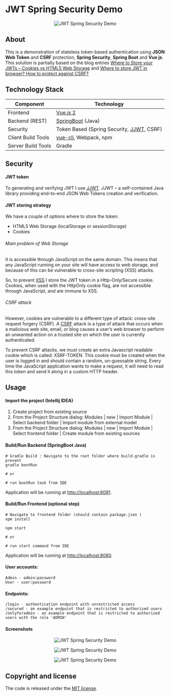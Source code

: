 # JWT Spring Security Demo

<p align="center">
  <img src="https://github.com/alexatiks/spring-security-jwt-csrf/raw/master/screenshots/jwt-spring-security-1.png?raw=true" alt="JWT Spring Security Demo"/>
</p>

## About
This is a demonstration of stateless token-based authentication using **JSON Web Token** and **CSRF** protection, **Spring Security**, **Spring Boot** and **Vue js**. This solution is partially based on the blog entries
[Where to Store your JWTs – Cookies vs HTML5 Web Storage](https://stormpath.com/blog/where-to-store-your-jwts-cookies-vs-html5-web-storage) and [Where to store JWT in browser? How to protect against CSRF?
](https://stackoverflow.com/questions/27067251/where-to-store-jwt-in-browser-how-to-protect-against-csrf)

## Technology Stack
Component         | Technology
---               | ---
Frontend          | [Vue.js 2](https://github.com/vuejs/vue)
Backend (REST)    | [SpringBoot](https://projects.spring.io/spring-boot) (Java)
Security          | Token Based (Spring Security, [JJWT](https://github.com/auth0/java-jwt), CSRF)
Client Build Tools| [vue-cli](https://github.com/vuejs/vue-cli), Webpack, npm
Server Build Tools| Gradle

## Security

#### JWT token

To generating and verifying JWT I use [JJWT](https://github.com/auth0/java-jwt). JJWT – a self-contained Java library providing end-to-end JSON Web Tokens creation and verification.

#### JWT storing strategy
We have a couple of options where to store the token:

* HTML5 Web Storage (localStorage or sessionStorage)
* Cookies

###### Main problem of Web Storage
It is accessible through JavaScript on the same domain. This means that any JavaScript running on your site will have access to web storage, and because of this can be vulnerable to cross-site scripting (XSS) attacks.

So, to prevent [XSS](https://en.wikipedia.org/wiki/Cross-site_scripting) I store the JWT token in a Http-Only/Secure cookie. Cookies, when used with the HttpOnly cookie flag, are not accessible through JavaScript, and are immune to XSS.

###### CSRF attack
However, cookies are vulnerable to a different type of attack: cross-site request forgery (CSRF). A [CSRF](https://en.wikipedia.org/wiki/Cross-site_request_forgery) attack is a type of attack that occurs when a malicious web site, email, or blog causes a user’s web browser to perform an unwanted action on a trusted site on which the user is currently authenticated.

To prevent CSRF attacks, we must create an extra Javascript readable cookie which is called: XSRF-TOKEN. This cookie must be created when the user is logged in and should contain a random, un-guessable string. Every time the JavaScript application wants to make a request, it will need to read this token and send it along in a custom HTTP header.



## Usage
#### Import the project (Intellij IDEA)

1. Create project from existing source
2. From the Project Structure dialog: Modules | new | Import Module | Select backend folder | Import module from external model
3. From the Project Structure dialog: Modules | new | Import Module | Select frontend folder | Create module from existing sources

#### Build/Run Backend (SpringBoot Java)

```
# Gradle Build : Navigate to the root folder where build.gradle is present
gradle bootRun

# or

# run bootRun task from IDE
```
Application will be running at [http://localhost:8091](http://localhost:8091).

#### Build/Run Frontend (optional step)

```
# Navigate to frontend folder (should contain package.json )
npm install

npm start

# or

# run start command from IDE
```
Application will be running at [http://localhost:8080](http://localhost:8080).

#### User accounts:
```
Admin - admin:password
User - user:password
```

#### Endpoints:
```
/login - authentication endpoint with unrestricted access
/secured - an example endpoint that is restricted to authorized users
/onlyforadmin - an example endpoint that is restricted to authorized users with the role 'ADMIN'
```

#### Screenshots

<p align="center">
  <img src="https://github.com/alexatiks/spring-security-jwt-csrf/raw/master/screenshots/jwt-spring-security-0.png?raw=true" alt="JWT Spring Security Demo"/>
</p>

<p align="center">
  <img src="https://github.com/alexatiks/spring-security-jwt-csrf/raw/master/screenshots/jwt-spring-security-1.png?raw=true" alt="JWT Spring Security Demo"/>
</p>

<p align="center">
  <img src="https://github.com/alexatiks/spring-security-jwt-csrf/raw/master/screenshots/jwt-spring-security-2.png?raw=true" alt="JWT Spring Security Demo"/>
</p>

## Copyright and license

The code is released under the [MIT license](LICENSE?raw=true).


